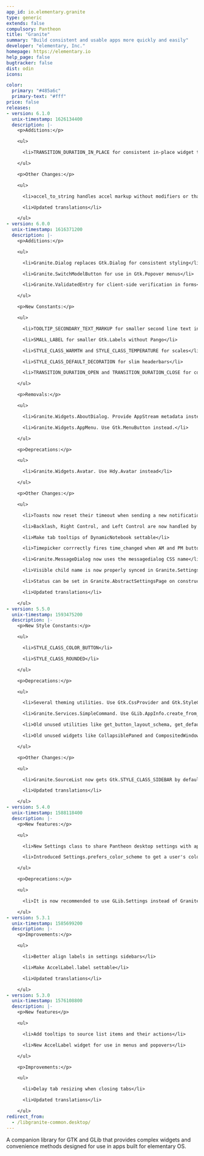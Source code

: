 ```yaml
---
app_id: io.elementary.granite
type: generic
extends: false
compulsory: Pantheon
title: "Granite"
summary: "Build consistent and usable apps more quickly and easily"
developer: "elementary, Inc."
homepage: https://elementary.io
help_page: false
bugtracker: false
dist: odin
icons:

color:
  primary: "#485a6c"
  primary-text: "#fff"
price: false
releases:
- version: 6.1.0
  unix-timestamp: 1626134400
  description: |-
    <p>Additions:</p>

    <ul>

      <li>TRANSITION_DURATION_IN_PLACE for consistent in-place widget transformations</li>

    </ul>

    <p>Other Changes:</p>

    <ul>

      <li>accel_to_string handles accel markup without modifiers or that are only modifiers</li>

      <li>Updated translations</li>

    </ul>
- version: 6.0.0
  unix-timestamp: 1616371200
  description: |-
    <p>Additions:</p>

    <ul>

      <li>Granite.Dialog replaces Gtk.Dialog for consistent styling</li>

      <li>Granite.SwitchModelButton for use in Gtk.Popover menus</li>

      <li>Granite.ValidatedEntry for client-side verification in forms</li>

    </ul>

    <p>New Constants:</p>

    <ul>

      <li>TOOLTIP_SECONDARY_TEXT_MARKUP for smaller second line text in Gtk.Tooltips</li>

      <li>SMALL_LABEL for smaller Gtk.Labels without Pango</li>

      <li>STYLE_CLASS_WARMTH and STYLE_CLASS_TEMPERATURE for scales</li>

      <li>STYLE_CLASS_DEFAULT_DECORATION for slim headerbars</li>

      <li>TRANSITION_DURATION_OPEN and TRANSITION_DURATION_CLOSE for consistent animations</li>

    </ul>

    <p>Removals:</p>

    <ul>

      <li>Granite.Widgets.AboutDialog. Provide AppStream metadata instead.</li>

      <li>Granite.Widgets.AppMenu. Use Gtk.MenuButton instead.</li>

    </ul>

    <p>Deprecations:</p>

    <ul>

      <li>Granite.Widgets.Avatar. Use Hdy.Avatar instead</li>

    </ul>

    <p>Other Changes:</p>

    <ul>

      <li>Toasts now reset their timeout when sending a new notification and the timeout is stopped while hovering</li>

      <li>Backlash, Right Control, and Left Control are now handled by accel_to_string</li>

      <li>Make tab tooltips of DynamicNotebook settable</li>

      <li>Timepicker corrrectly fires time_changed when AM and PM buttons are selected</li>

      <li>Granite.MessageDialog now uses the messagedialog CSS name</li>

      <li>Visible child name is now properly synced in Granite.SettingsSidebar</li>

      <li>Status can be set in Granite.AbstractSettingsPage on construct</li>

      <li>Updated translations</li>

    </ul>
- version: 5.5.0
  unix-timestamp: 1593475200
  description: |-
    <p>New Style Constants:</p>

    <ul>

      <li>STYLE_CLASS_COLOR_BUTTON</li>

      <li>STYLE_CLASS_ROUNDED</li>

    </ul>

    <p>Deprecations:</p>

    <ul>

      <li>Several theming utilities. Use Gtk.CssProvider and Gtk.StyleContext instead</li>

      <li>Granite.Services.SimpleCommand. Use GLib.AppInfo.create_from_commandline instead</li>

      <li>Old unused utilities like get_button_layout_schema, get_default_close_button_position, and Granite.Services.Paths</li>

      <li>Old unused widgets like CollapsiblePaned and CompositedWindow</li>

    </ul>

    <p>Other Changes:</p>

    <ul>

      <li>Granite.SourceList now gets Gtk.STYLE_CLASS_SIDEBAR by default</li>

      <li>Updated translations</li>

    </ul>
- version: 5.4.0
  unix-timestamp: 1588118400
  description: |-
    <p>New features:</p>

    <ul>

      <li>New Settings class to share Pantheon desktop settings with apps</li>

      <li>Introduced Settings.prefers_color_scheme to get a user's color scheme preference, i.e. for a dark style</li>

    </ul>

    <p>Deprecations:</p>

    <ul>

      <li>It is now recommended to use GLib.Settings instead of Granite.Services.Settings</li>

    </ul>
- version: 5.3.1
  unix-timestamp: 1585699200
  description: |-
    <p>Improvements:</p>

    <ul>

      <li>Better align labels in settings sidebars</li>

      <li>Make AccelLabel.label settable</li>

      <li>Updated translations</li>

    </ul>
- version: 5.3.0
  unix-timestamp: 1576108800
  description: |-
    <p>New features</p>

    <ul>

      <li>Add tooltips to source list items and their actions</li>

      <li>New AccelLabel widget for use in menus and popovers</li>

    </ul>

    <p>Improvements:</p>

    <ul>

      <li>Delay tab resizing when closing tabs</li>

      <li>Updated translations</li>

    </ul>
redirect_from:
  - /libgranite-common.desktop/
---
```


<p>A companion library for GTK and GLib that provides complex widgets and convenience methods designed for use in apps built for elementary OS.</p>